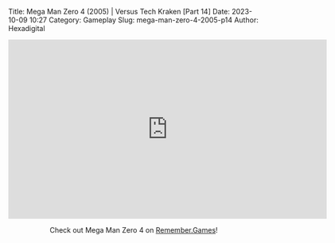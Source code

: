 Title: Mega Man Zero 4 (2005) | Versus Tech Kraken [Part 14]
Date: 2023-10-09 10:27
Category: Gameplay
Slug: mega-man-zero-4-2005-p14
Author: Hexadigital

<center><iframe src="https://www.youtube.com/embed/visGHnmkvkQ?feature=oembed" allow="accelerometer; autoplay; encrypted-media; gyroscope; picture-in-picture" width="640" height="360" frameborder="0"></iframe>

Check out Mega Man Zero 4 on [Remember.Games](https://remember.games/game/4372/mega-man-zero-4/)!</center>